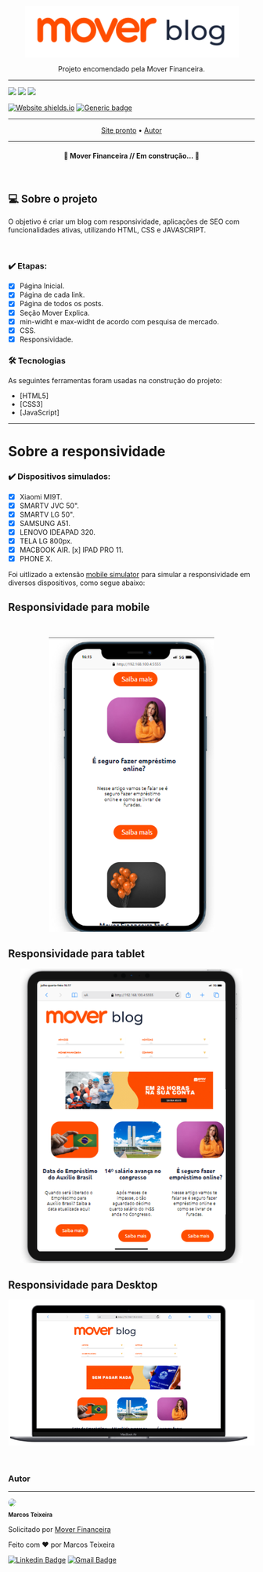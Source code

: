 <p align="center">
<img align="center" src="readme\mover.png"></p>

<p align="center">Projeto encomendado pela Mover Financeira.</p>
<hr>

<img src="https://img.shields.io/github/issues/marcos-px/projeto-dindin">
<img src="https://img.shields.io/github/forks/marcos-px/projeto-dindin">
<img src="https://img.shields.io/github/stars/marcos-px/projeto-dindin">
<br>

[![Website shields.io](https://img.shields.io/website-up-down-green-red/http/shields.io.svg)](http://shields.io/)
[![Generic badge](https://img.shields.io/badge/mover-financeira-orange.svg)](https://shields.io/)

<hr>

<p align="center">
 <a href="http://moverfinanceira.com.br/blog">Site pronto</a> •
 <a href="https://marcos-px.github.io/portfolio/">Autor</a>
</p>
<hr>

<h4 align="center"> 
	🚧  Mover Financeira // Em construção...  🚧
</h4>
<br>


<h2>💻 Sobre o projeto</h2>
<p>O objetivo é criar um blog com responsividade, aplicações de SEO com funcionalidades ativas, utilizando HTML, CSS e JAVASCRIPT.</p>

<br>

### ✔️ Etapas:

- [x] Página Inicial.
- [x] Página de cada link.
- [x] Página de todos os posts.
- [x] Seção Mover Explica.
- [x] min-widht e max-widht de acordo com pesquisa de mercado.
- [x] CSS.
- [x] Responsividade.

### 🛠 Tecnologias

As seguintes ferramentas foram usadas na construção do projeto:

- [HTML5]
- [CSS3]
- [JavaScript]


<hr>

<h1>Sobre a responsividade</h1>

### ✔️ Dispositivos simulados:

- [x] Xiaomi MI9T.
- [x] SMARTV JVC 50".
- [x] SMARTV LG 50".
- [x] SAMSUNG A51.
- [x] LENOVO IDEAPAD 320.
- [x] TELA LG 800px.
- [x] MACBOOK AIR.
  [x] IPAD PRO 11.
- [x] PHONE X.

<span>Foi uitlizado a extensão <a href="https://chrome.google.com/webstore/detail/mobile-simulator-responsi/ckejmhbmlajgoklhgbapkiccekfoccmk">mobile simulator</a> para simular a responsividade em diversos dispositivos, como segue abaixo:</span>
<br>

<h2>Responsividade para mobile </h2>
<br>
<p align="center">
<img height="600px" src="readme\celular.png" widht="400px"></p>

<h2>Responsividade para tablet</h2>
<p align="center">
<img height="600px" src="readme\tablet.png"></p>

<h2>Responsividade para Desktop</h2>
<p align="center">
<img src="readme\notebook.png" widht="400px"></p>



<br>



### Autor
---

<p>
 <img style="border-radius: 50%;" src="https://avatars.githubusercontent.com/u/105946388?s=96&v=4" width="100px;"/>
 <br />
 <sub><b>Marcos Teixeira</b></sub></p>
 <p>Solicitado por <a href="https://moverfinanceira.com.br">Mover Financeira</a></p>


Feito com ❤️ por Marcos Teixeira

[![Linkedin Badge](https://img.shields.io/badge/-Marcos-blue?style=flat-square&logo=Linkedin&logoColor=white&link=https://www.linkedin.com/in/marcos-teixeira-jr2022/)](https://www.linkedin.com/in/marcos-teixeira-jr2022/) 
[![Gmail Badge](https://img.shields.io/badge/-marcxstx@gmail.com-c14438?style=flat-square&logo=Gmail&logoColor=white&link=mailto:marcxstx@gmail.com)](mailto:marcxstx@gmail.com)


